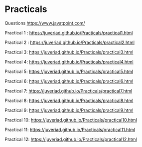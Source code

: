 # Practicals
Questions
https://www.javatpoint.com/

Practical 1 : https://juveriad.github.io/Practicals/practical1.html

Practical 2 : https://juveriad.github.io/Practicals/practical2.html

Practical 3: https://juveriad.github.io/Practicals/practical3.html

Practical 4: https://juveriad.github.io/Practicals/practical4.html

Practical 5: https://juveriad.github.io/Practicals/practical5.html

Practical 6: https://juveriad.github.io/Practicals/practical6.html

Practical 7: https://juveriad.github.io/Practicals/practical7.html

Practical 8: https://juveriad.github.io/Practicals/practical8.html

Practical 9: https://juveriad.github.io/Practicals/practical9.html

Practical 10: https://juveriad.github.io/Practicals/practical10.html

Practical 11: https://juveriad.github.io/Practicals/practical11.html

Practical 12: https://juveriad.github.io/Practicals/practical12.html


